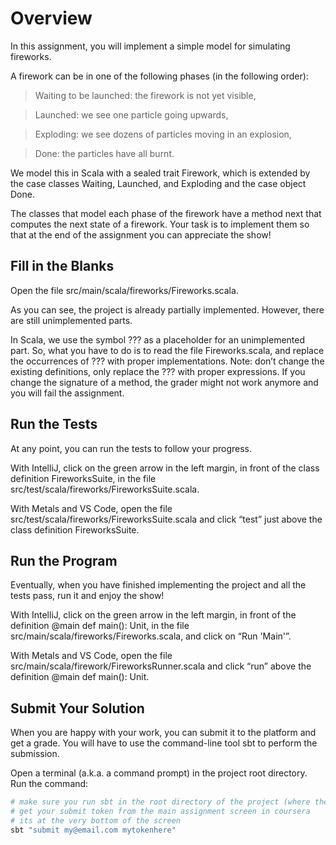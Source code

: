 # Overview

In this assignment, you will implement a simple model for simulating fireworks.

A firework can be in one of the following phases (in the following order):

> Waiting to be launched: the firework is not yet visible,

> Launched: we see one particle going upwards,

> Exploding: we see dozens of particles moving in an explosion,

> Done: the particles have all burnt.

We model this in Scala with a sealed trait Firework, which is extended by the case classes Waiting, Launched, and Exploding and the case object Done.

The classes that model each phase of the firework have a method next that computes the next state of a firework. Your task is to implement them so that at the end of the assignment you can appreciate the show!

## Fill in the Blanks

Open the file src/main/scala/fireworks/Fireworks.scala.

As you can see, the project is already partially implemented. However, there are still unimplemented parts.

In Scala, we use the symbol ??? as a placeholder for an unimplemented part. So, what you have to do is to read the file Fireworks.scala, and replace the occurrences of ??? with proper implementations. Note: don’t change the existing definitions, only replace the ??? with proper expressions. If you change the signature of a method, the grader might not work anymore and you will fail the assignment.

## Run the Tests

At any point, you can run the tests to follow your progress.

With IntelliJ, click on the green arrow in the left margin, in front of the class definition FireworksSuite, in the file src/test/scala/fireworks/FireworksSuite.scala.

With Metals and VS Code, open the file src/test/scala/fireworks/FireworksSuite.scala and click “test” just above the class definition FireworksSuite.

## Run the Program

Eventually, when you have finished implementing the project and all the tests pass, run it and enjoy the show!

With IntelliJ, click on the green arrow in the left margin, in front of the definition @main def main(): Unit, in the file src/main/scala/fireworks/Fireworks.scala, and click on “Run 'Main'”.

With Metals and VS Code, open the file src/main/scala/firework/FireworksRunner.scala and click “run” above the definition @main def main(): Unit.

## Submit Your Solution

When you are happy with your work, you can submit it to the platform and get a grade. You will have to use the command-line tool sbt to perform the submission.

Open a terminal (a.k.a. a command prompt) in the project root directory. Run the command:

```sh
# make sure you run sbt in the root directory of the project (where the file build.sbt is).
# get your submit token from the main assignment screen in coursera
# its at the very bottom of the screen
sbt "submit my@email.com mytokenhere"
```
